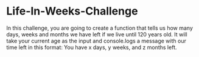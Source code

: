 # Life-In-Weeks-Challenge
In this challenge, you are going to create a function that tells us how many days, weeks and months we have left if we live until 120 years old.  It will take your current age as the input and console.logs a message with our time left in this format:  You have x days, y weeks, and z months left.
